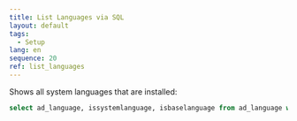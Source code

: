 ```yaml
---
title: List Languages via SQL
layout: default
tags:
  - Setup
lang: en
sequence: 20
ref: list_languages
---
```


Shows all system languages that are installed:

```sql
select ad_language, issystemlanguage, isbaselanguage from ad_language where issystemlanguage = 'Y' or isbaselanguage = 'Y';
```
